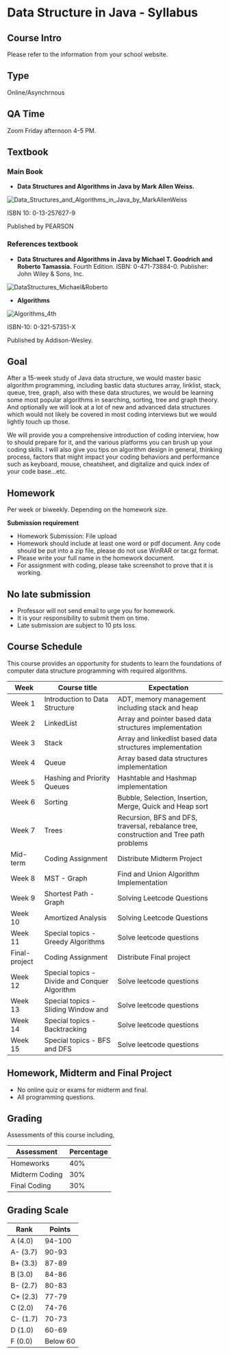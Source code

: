 # Data Structure in Java - Syllabus

## Course Intro

Please refer to the information from your school website.

## Type

Online/Asynchrnous

## QA Time

Zoom Friday afternoon 4-5 PM.

## Textbook

### Main Book

* **Data Structures and Algorithms in Java by Mark Allen Weiss.**

![Data_Structures_and_Algorithms_in_Java_by_MarkAllenWeiss](../../../images/data_structures_java/Data_Structures_and_Algorithms_in_Java_by_MarkAllenWeiss.png)

ISBN 10: 0-13-257627-9

Published by PEARSON

### References textbook

* **Data Structures and Algorithms in Java by Michael T. Goodrich and Roberto Tamassia.** Fourth Edition. ISBN: 0-471-73884-0. Publisher: John Wiley & Sons, Inc.

![DataStructures_Michael&Roberto](../../../images/data_structures_java/DataStructures_Michael&Roberto.png)

* **Algorithms**

![Algorithms_4th](../../../images/data_structures_java/Algorithms_4th.png)

ISBN-10: 0-321-57351-X

Published by Addison-Wesley.

## Goal

After a 15-week study of Java data structure, we would master basic algorithm programming, including bastic data stuctures array, linklist, stack, queue, tree, graph, also with these data structures, we would be learning some most popular algorithms in searching, sorting, tree and graph theory. And optionally we will look at a lot of new and advanced data structures which would not likely be covered in most coding interviews but we would lightly touch up those.

We will provide you a comprehensive introduction of coding interview, how to should prepare for it, and the various platforms you can brush up your coding skills. I will also give you tips on algorithm design in general, thinking process, factors that might impact your coding behaviors and performance such as keyboard, mouse, cheatsheet, and digitalize and quick index of your code base...etc.

## Homework

Per week or biweekly. Depending on the homework size.

**Submission requirement**

* Homework Submission: File upload
* Homework should include at least one word or pdf document. Any code should be put into a zip file, please do not use WinRAR or tar.gz format.
* Please write your full name in the homework document.
* For assignment with coding, please take screenshot to prove that it is working.

## No late submission

* Professor will not send email to urge you for homework.
* It is your responsibility to submit them on time.
* Late submission are subject to 10 pts loss.

## Course Schedule

This course provides an opportunity for students to learn the foundations of computer data structure programming with required algorithms.

| Week    | Course title                     | Expectation |
|---------|----------------------------------|--------------|
| Week 1  | Introduction to Data Structure   | ADT, memory management including stack and heap|
| Week 2  | LinkedList        | Array and pointer based data structures implementation|
| Week 3  | Stack        | Array and linkedlist based data structures implementation|
| Week 4  | Queue        | Array based data structures implementation|
| Week 5  | Hashing and Priority Queues      | Hashtable and Hashmap implementation|
| Week 6  | Sorting                          | Bubble, Selection, Insertion, Merge, Quick and Heap sort |
| Week 7  | Trees                     | Recursion, BFS and DFS, traversal, rebalance tree, construction and Tree path problems|
| Mid-term| Coding Assignment                | Distribute Midterm Project  |
| Week 8  | MST - Graph                 |Find and Union Algorithm Implementation |
| Week 9  | Shortest Path - Graph      | Solving Leetcode Questions  |
| Week 10  | Amortized Analysis               | Solving Leetcode Questions  |
| Week 11 | Special topics - Greedy Algorithms | Solve leetcode questions   |
| Final-project | Coding Assignment | Distribute Final project |
| Week 12 | Special topics - Divide and Conquer Algorithm | Solve leetcode questions  |
| Week 13 | Special topics - Sliding Window and  |  Solve leetcode questions                   |
| Week 14 | Special topics - Backtracking |  Solve leetcode questions                   |
| Week 15 | Special topics - BFS and DFS |  Solve leetcode questions                   |

## Homework, Midterm and Final Project

* No online quiz or exams for midterm and final.
* All programming questions.

## Grading

Assessments of this course including,

|Assessment|Percentage|
|----------|----------|
|Homeworks | 40%      |
|Midterm Coding| 30%|
|Final Coding| 30%|

## Grading Scale

|Rank  |  Points|
|------|--------|
|A (4.0)|94-100 | 
|A- (3.7)| 90-93 |
|B+ (3.3) |87-89 |
|B (3.0) |84-86 |
|B- (2.7)| 80-83 |
|C+ (2.3) | 77-79 |
|C (2.0) |74-76 |
|C- (1.7)| 70-73|
|D (1.0) |60-69 |
|F (0.0) |Below 60|
